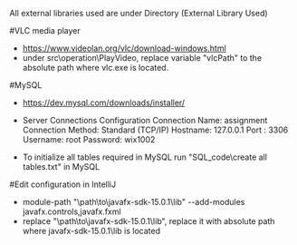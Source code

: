 All external libraries used are under Directory (External Library Used)

#VLC media player
- https://www.videolan.org/vlc/download-windows.html
- under src\operation\PlayVideo, replace variable "vlcPath" to the absolute path where vlc.exe is located.

#MySQL
- https://dev.mysql.com/downloads/installer/
- Server Connections Configuration
      Connection Name:    assignment
      Connection Method:  Standard (TCP/IP)
      Hostname:           127.0.0.1
      Port    :           3306
      Username:           root
      Password:           wix1002

- To initialize all tables required in MySQL
      run "SQL_code\create all tables.txt" in MySQL



#Edit configuration in IntelliJ
- module-path "\path\to\javafx-sdk-15.0.1\lib" --add-modules javafx.controls,javafx.fxml
- replace "\path\to\javafx-sdk-15.0.1\lib",  replace it with absolute path where javafx-sdk-15.0.1\lib is located 
